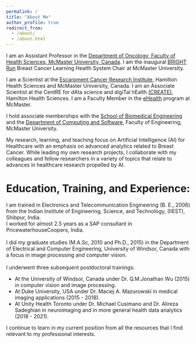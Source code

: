 ```yaml
---
permalink: /
title: "About Me"
author_profile: true
redirect_from: 
  - /about/
  - /about.html
---
```


I am an Assistant Professor in the [Department of Oncology, Faculty of Health Sciences, McMaster University, Canada](https://oncology.healthsci.mcmaster.ca/). 
I am the inaugural [BRIGHT Run](https://brightrun.ca/) Breast Cancer Learning Health System Chair at McMaster University. 

I am a Scientist at the [Escarpment Cancer Research Institute](https://ecri.mcmaster.ca/), Hamilton Health Sciences and McMaster University, Canada. I am an Associate Scientist at the CentRE for dAta science and digiTal hEalth [(CREATE)](https://createhealth.ai/), Hamilton Health Sciences. I am a Faculty Member in the [eHealth](https://ehealth.mcmaster.ca/) program at McMaster.

I hold associate memberships with the [School of Biomedical Engineering](https://www.eng.mcmaster.ca/msbe/) and the [Department of Computing and Software](https://www.eng.mcmaster.ca/cas/), Faculty of Engineering, McMaster University. 

My research, learning, and teaching focus on Artificial Intelligence (AI) for Healthcare with an emphasis on advanced analytics related to Breast Cancer. While leading my own research projects, I collaborate with my colleagues and fellow researchers in a variety of topics that relate to advances in healthcare research propelled by AI.

Education, Training, and Experience:
======
I am trained in Electronics and Telecommunication Engineering (B. E., 2006) from the Indian Institute of Engineering, Science, and Technology, (IIEST), Shibpur, India.<br> 
I worked for almost 2.5 years as a SAP consultant in PricewaterhouseCoopers, India.<br>  
I did my graduate studies (M.A.Sc, 2010 and Ph.D., 2015) in the Department of Electrical and Computer Engineering, University of Windsor, Canada with a focus in image processing and computer vision.<br>  
I underwent three subsequent postdoctoral trainings:
* At the University of Windsor, Canada under Dr. Q.M.Jonathan Wu (2015) in computer vision and image processing.
* At Duke University, USA under Dr. Maciej A. Mazurowski in medical imaging applications (2015 - 2018).
* At Unity Health Toronto under Dr. Michael Cusimano and Dr. Alireza Sadeghian in neuroimaging and in more general health data analytics (2018 - 2021).
  
I continue to learn in my current position from all the resources that I find relevant to my professional interests. 

